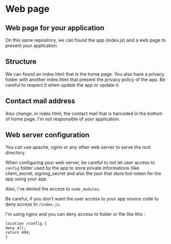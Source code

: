# Web page
## Web page for your application
On this same repository, we can found the app (index.js) and a web page to present your application.

## Structure
We can found an index.html that is the home page. You also have a privacy folder with another index.html that present the privacy policy of the app. Be careful to respect it when update the app or update it.

## Contact mail address
Also change, in index.html, the contact mail that is harcoded in the bottom of home page. I'm not responsible of your application.

## Web server configuration
You can use apache, nginx or any other web server to serve the root directory.

When configuring your web server, be careful to not let user access to `config` folder used by the app to store private informations (like client_secret, signing_secret and also the json that store bot-token for the app using your app.

Also, i've denied the access to `node_modules`.

Be careful, if you don't want the user access to your app source code to deny access to `/index.js`.

I'm using nginx and you can deny access to folder or file like this :
```
location /config {
deny all;
return 404;
}
```

